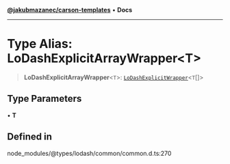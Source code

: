 [**@jakubmazanec/carson-templates**](../../../README.md) • **Docs**

---

# Type Alias: LoDashExplicitArrayWrapper\<T\>

> **LoDashExplicitArrayWrapper**\<`T`\>:
> [`LoDashExplicitWrapper`](../interfaces/LoDashExplicitWrapper.md)\<`T`[]\>

## Type Parameters

• **T**

## Defined in

node_modules/@types/lodash/common/common.d.ts:270

